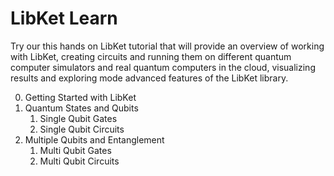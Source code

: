 # LibKet Learn

Try our this hands on LibKet tutorial that will provide an overview of working with LibKet, creating circuits and running them on different quantum computer simulators and real quantum computers in the cloud, visualizing results and exploring mode advanced features of the LibKet library.

0. Getting Started with LibKet
1. Quantum States and Qubits
   1. Single Qubit Gates
   2. Single Qubit Circuits
3. Multiple Qubits and Entanglement
   1. Multi Qubit Gates
   2. Multi Qubit Circuits
